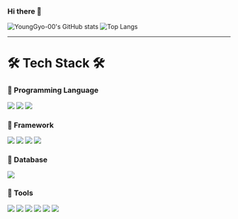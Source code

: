 ### Hi there 👋

![YoungGyo-00's GitHub stats](https://github-readme-stats.vercel.app/api?username=YoungGyo-00&show_icons=true&theme=gruvbox&count_private=true) 
![Top Langs](https://github-readme-stats.vercel.app/api/top-langs/?username=YoungGyo-00&layout=compact&theme=tokyonight&exclude_repo=python-kaggle&langs_count=4)

---
# 🛠 Tech Stack 🛠
### 🌱 Programming Language
![](https://img.shields.io/badge/python-3776AB?style=flat&logo=python&logoColor=white) ![](https://img.shields.io/badge/javascript-F7DF1E?style=flat&logo=javascript&logoColor=white) ![](https://img.shields.io/badge/java-007396?style=flat&logo=java&logoColor=white)

### 🌱 Framework
![](https://img.shields.io/badge/node.js-339933?style=flat&logo=Node.js&logoColor=white) ![](https://img.shields.io/badge/express-000000?style=flat&logo=express&logoColor=white) ![](https://img.shields.io/badge/spring-6DB33F?style=flat&logo=spring&logoColor=white) ![](https://img.shields.io/badge/springboot-6DB33F?style=flat&logo=springboot&logoColor=white)

### 🌱 Database
![](https://img.shields.io/badge/MySQL-4479A1?style=flat&logo=mysql&logoColor=white)

### 🌱 Tools
![](https://img.shields.io/badge/git-F05032?style=flat&logo=git&logoColor=white) ![](https://img.shields.io/badge/github-181717?style=flat&logo=github&logoColor=white) ![](https://img.shields.io/badge/npm-CB3837?style=flat&logo=npm&logoColor=white) ![](https://img.shields.io/badge/gradle-02303A?style=flat&logo=gradle&logoColor=white) ![](https://img.shields.io/badge/Jupyter-F37626?style=flat&logo=Jupyter&logoColor=white) ![](https://img.shields.io/badge/Notion-000000?style=flat&logo=notion&logoColor=white)

<!--
**YoungGyo-00/YoungGyo-00** is a ✨ _special_ ✨ repository because its `README.md` (this file) appears on your GitHub profile.

Here are some ideas to get you started:

- 🔭 I’m currently working on ...
- 🌱 I’m currently learning ...
- 👯 I’m looking to collaborate on ...
- 🤔 I’m looking for help with ...
- 💬 Ask me about ...
- 📫 How to reach me: ...
- 😄 Pronouns: ...
- ⚡ Fun fact: ...
-->
